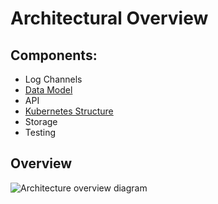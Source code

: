 # Architectural Overview

## Components:

- Log Channels
- [Data Model](https://github.com/ProjectLoggy/loggy/blob/master/doc/data%20model.md)
- API
- [Kubernetes Structure](https://github.com/ProjectLoggy/loggy/blob/master/doc/kubernetes.md)
- Storage
- Testing

## Overview

![Architecture overview diagram](https://github.com/ProjectLoggy/loggy/blob/master/doc/diagrams/architectural%20overview.png)
